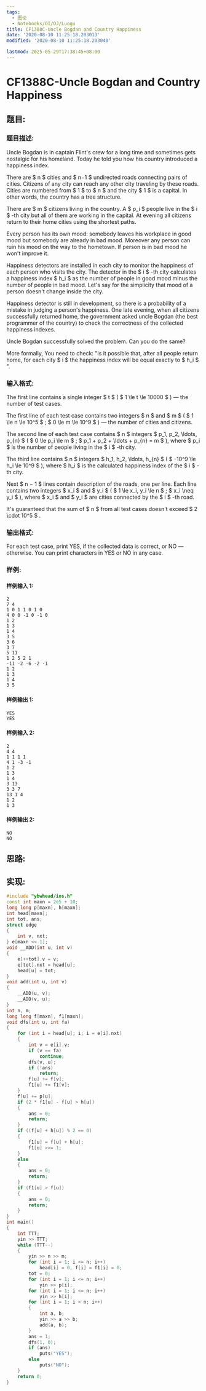 ```yaml
---
tags:
  - 图论
  - Notebooks/OI/OJ/Luogu
title: CF1388C-Uncle Bogdan and Country Happiness
date: '2020-08-10 11:25:18.203013'
modified: '2020-08-10 11:25:18.203040'

lastmod: 2025-05-29T17:38:45+08:00
---
```


# CF1388C-Uncle Bogdan and Country Happiness

## 题目:

### 题目描述:

Uncle Bogdan is in captain Flint's crew for a long time and sometimes gets nostalgic for his homeland. Today he told you how his country introduced a happiness index.

There are $ n $ cities and $ n−1 $ undirected roads connecting pairs of cities. Citizens of any city can reach any other city traveling by these roads. Cities are numbered from $ 1 $ to $ n $ and the city $ 1 $ is a capital. In other words, the country has a tree structure.

There are $ m $ citizens living in the country. A $ p_i $ people live in the $ i $ -th city but all of them are working in the capital. At evening all citizens return to their home cities using the shortest paths.

Every person has its own mood: somebody leaves his workplace in good mood but somebody are already in bad mood. Moreover any person can ruin his mood on the way to the hometown. If person is in bad mood he won't improve it.

Happiness detectors are installed in each city to monitor the happiness of each person who visits the city. The detector in the $ i $ -th city calculates a happiness index $ h_i $ as the number of people in good mood minus the number of people in bad mood. Let's say for the simplicity that mood of a person doesn't change inside the city.

Happiness detector is still in development, so there is a probability of a mistake in judging a person's happiness. One late evening, when all citizens successfully returned home, the government asked uncle Bogdan (the best programmer of the country) to check the correctness of the collected happiness indexes.

Uncle Bogdan successfully solved the problem. Can you do the same?

More formally, You need to check: "Is it possible that, after all people return home, for each city $ i $ the happiness index will be equal exactly to $ h_i $ ".

### 输入格式:

The first line contains a single integer $ t $ ( $ 1 \le t \le       10000 $ ) — the number of test cases.

The first line of each test case contains two integers $ n $ and $ m $ ( $ 1 \le n \le 10^5 $ ; $ 0 \le m \le 10^9 $ ) — the number of cities and citizens.

The second line of each test case contains $ n $ integers $ p_1, p_2, \ldots, p_{n} $ ( $ 0 \le p_i \le m $ ; $ p_1 + p_2       + \ldots + p_{n} = m $ ), where $ p_i $ is the number of people living in the $ i $ -th city.

The third line contains $ n $ integers $ h_1, h_2, \ldots,       h_{n} $ ( $ -10^9 \le h_i \le 10^9 $ ), where $ h_i $ is the calculated happiness index of the $ i $ -th city.

Next $ n − 1 $ lines contain description of the roads, one per line. Each line contains two integers $ x_i $ and $ y_i $ ( $ 1 \le x_i, y_i \le n $ ; $ x_i \neq y_i $ ), where $ x_i $ and $ y_i $ are cities connected by the $ i $ -th road.

It's guaranteed that the sum of $ n $ from all test cases doesn't exceed $ 2 \cdot 10^5 $ .

### 输出格式:

For each test case, print YES, if the collected data is correct, or NO — otherwise. You can print characters in YES or NO in any case.

### 样例:

#### 样例输入 1:

```
2
7 4
1 0 1 1 0 1 0
4 0 0 -1 0 -1 0
1 2
1 3
1 4
3 5
3 6
3 7
5 11
1 2 5 2 1
-11 -2 -6 -2 -1
1 2
1 3
1 4
3 5
```

#### 样例输出 1:

```
YES
YES
```

#### 样例输入 2:

```
2
4 4
1 1 1 1
4 1 -3 -1
1 2
1 3
1 4
3 13
3 3 7
13 1 4
1 2
1 3
```

#### 样例输出 2:

```
NO
NO
```

## 思路:

## 实现:

```cpp
#include "ybwhead/ios.h"
const int maxn = 2e5 + 10;
long long p[maxn], h[maxn];
int head[maxn];
int tot, ans;
struct edge
{
    int v, nxt;
} e[maxn << 1];
void __ADD(int u, int v)
{
    e[++tot].v = v;
    e[tot].nxt = head[u];
    head[u] = tot;
}
void add(int u, int v)
{
    __ADD(u, v);
    __ADD(v, u);
}
int n, m;
long long f[maxn], f1[maxn];
void dfs(int u, int fa)
{
    for (int i = head[u]; i; i = e[i].nxt)
    {
        int v = e[i].v;
        if (v == fa)
            continue;
        dfs(v, u);
        if (!ans)
            return;
        f[u] += f[v];
        f1[u] += f1[v];
    }
    f[u] += p[u];
    if (2 * f1[u] - f[u] > h[u])
    {
        ans = 0;
        return;
    }
    if ((f[u] + h[u]) % 2 == 0)
    {
        f1[u] = f[u] + h[u];
        f1[u] >>= 1;
    }
    else
    {
        ans = 0;
        return;
    }
    if (f1[u] > f[u])
    {
        ans = 0;
        return;
    }
}
int main()
{
    int TTT;
    yin >> TTT;
    while (TTT--)
    {
        yin >> n >> m;
        for (int i = 1; i <= n; i++)
            head[i] = 0, f[i] = f1[i] = 0;
        tot = 0;
        for (int i = 1; i <= n; i++)
            yin >> p[i];
        for (int i = 1; i <= n; i++)
            yin >> h[i];
        for (int i = 1; i < n; i++)
        {
            int a, b;
            yin >> a >> b;
            add(a, b);
        }
        ans = 1;
        dfs(1, 0);
        if (ans)
            puts("YES");
        else
            puts("NO");
    }
    return 0;
}

```
